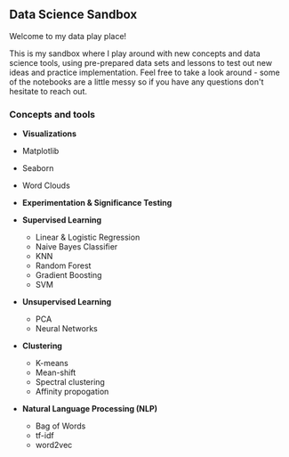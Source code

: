 ## Data Science Sandbox

Welcome to my data play place!

This is my sandbox where I play around with new concepts and data science tools, using pre-prepared data sets and lessons to test out new ideas and practice implementation. Feel free to take a look around - some of the notebooks are a little messy so if you have any questions don't hesitate to reach out.

### Concepts and tools

* **Visualizations**
 * Matplotlib
 * Seaborn
 * Word Clouds
 
* **Experimentation & Significance Testing**

* **Supervised Learning**
  * Linear & Logistic Regression
  * Naive Bayes Classifier
  * KNN
  * Random Forest
  * Gradient Boosting
  * SVM
  
* **Unsupervised Learning**
  * PCA
  * Neural Networks
  
* **Clustering**
  * K-means
  * Mean-shift
  * Spectral clustering
  * Affinity propogation
  
* **Natural Language Processing (NLP)**
  * Bag of Words
  * tf-idf
  * word2vec
